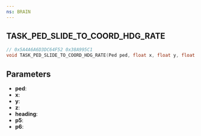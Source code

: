 ```yaml
---
ns: BRAIN
---
```

## TASK_PED_SLIDE_TO_COORD_HDG_RATE

```c
// 0x5A4A6A6D3DC64F52 0x38A995C1
void TASK_PED_SLIDE_TO_COORD_HDG_RATE(Ped ped, float x, float y, float z, float heading, float p5, float p6);
```


## Parameters
* **ped**: 
* **x**: 
* **y**: 
* **z**: 
* **heading**: 
* **p5**: 
* **p6**: 

